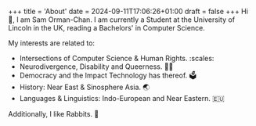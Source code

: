 +++
title = 'About'
date = 2024-09-11T17:06:26+01:00
draft = false
+++
Hi :wave:, I am Sam Orman-Chan.  I am currently a Student at the University of Lincoln in the UK, reading a Bachelors' in Computer Science.

My interests are related to:

* Intersections of Computer Science & Human Rights. :scales: 
* Neurodivergence, Disability and Queerness. :rainbow_flag:
* Democracy and the Impact Technology has thereof. :ballot_box:
* History: Near East & Sinosphere Asia. :earth_asia:
* Languages & Linguistics: Indo-European and Near Eastern. :eu: 

Additionally, I like Rabbits. :rabbit: